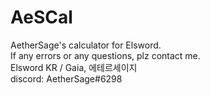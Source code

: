 # AeSCal
AetherSage's calculator for Elsword. <br>
If any errors or any questions, plz contact me.<br>
Elsword KR / Gaia, 에테르세이지<br>
discord: AetherSage#6298
